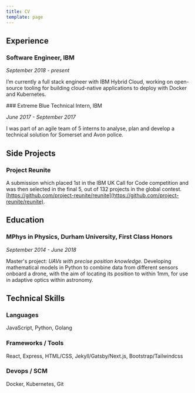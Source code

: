 ```yaml
---
title: CV
template: page
---
```


## Experience

### Software Engineer, IBM

*September 2018 - present*

I’m currently a full stack engineer with IBM Hybrid Cloud, working on open-source tooling for building cloud-native applications to deploy with Docker and Kubernetes.

<!-- - Building and supporting the Node.js containers which are deployed into a user's cluster.
- Developing React UI components to visualise micro-service performance.
- Implementing a Golang CLI as an interface to the product.
- Using Test Driven Development with Mocha, Jest and Go testing libraries to deliver features across the products. -->

### Extreme Blue Technical Intern, IBM

*June 2017 - September 2017*

I was part of an agile team of 5 interns to analyse, plan and develop a technical solution for Somerset and Avon police.

<!--
- Using IBM Watson APIs to classify police evidence submitted through our Android mobile app into a Cloudant NoSQL database, displayed through a web-app for an analyst.
- Presenting our system to the UK IBM Chief Executive, the Chief of the police constabulary, and at the Extreme Blue European expo in Paris. -->

<!-- #### Previous Experiences

- NCS Program Leader, The Challenge
  > June 2018 - August 2018
- STEM Insight-Program Intern, Teach First
  > March 2017 - April 2017 -->

## Side Projects

### Project Reunite

A submission which placed 1st in the IBM UK Call for Code competition and was then selected in the final 5, out of 132 projects in the global contest.
[https://github.com/project-reunite/reunite](https://github.com/project-reunite/reunite).

## Education

### MPhys in Physics, Durham University, First Class Honors

*September 2014 - June 2018*

Master's project: *UAVs with precise position knowledge*.
Developing mathematical models in Python to combine data from different sensors onboard a drone, with the aim of locating its position to within 1mm, for use in adaptive optics within astronomy.

## Technical Skills

### Languages

JavaScript, Python, Golang

### Frameworks / Tools

React, Express, HTML/CSS, Jekyll/Gatsby/Next.js, Bootstrap/Tailwindcss

### Devops / SCM

Docker, Kubernetes, Git
